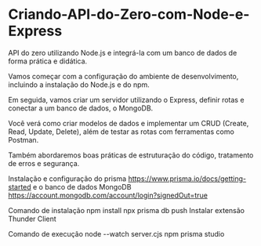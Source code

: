 # Criando-API-do-Zero-com-Node-e-Express

API do zero utilizando Node.js e integrá-la com um banco de dados de forma prática e didática. 

Vamos começar com a configuração do ambiente de desenvolvimento, incluindo a instalação do Node.js e do npm. 

Em seguida, vamos criar um servidor utilizando o Express, definir rotas e conectar a um banco de dados, o MongoDB.

Você verá como criar modelos de dados e implementar um CRUD (Create, Read, Update, Delete), além de testar as rotas com ferramentas como Postman. 

Também abordaremos boas práticas de estruturação do código, tratamento de erros e segurança.

Instalação e configuração do prisma https://www.prisma.io/docs/getting-started e o banco de dados MongoDB https://account.mongodb.com/account/login?signedOut=true


Comando de instalação 
npm install
npx prisma db push
Instalar extensão Thunder Client

Comando de execução
node --watch server.cjs
npm prisma studio
